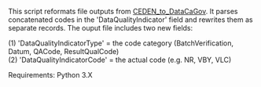 This script reformats file outputs from [CEDEN_to_DataCaGov](https://github.com/AndrewDixHill/CEDEN_to_DataCAGov). It parses concatenated codes in the 'DataQualityIndicator' field and rewrites them as separate records. The ouput file includes two new fields: 

(1) 'DataQualityIndicatorType'  = the code category (BatchVerification, Datum, QACode, ResultQualCode)<br />
(2) 'DataQualityIndicatorCode'  = the actual code (e.g. NR, VBY, VLC)

Requirements: Python 3.X
